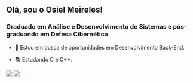 ## Olá, sou o Osiel Meireles!
### Graduado em Análise e Desenvolvimento de Sistemas e pós-graduando em Defesa Cibernética

- 🔭 Estou em busca de oportunidades em Desenvolvimento Back-End.

- 📚 Estudando C e C++.

 <a href = "mailto:contato.osielmeireles@gmail.com"><img align="center" src="https://img.shields.io/badge/-Gmail-%23333?style=for-the-badge&logo=gmail&logoColor=white" target="_blank"></a>
 <a href="https://www.linkedin.com/in/osiel-meireles/" target="_blank"><img align="center" src="https://img.shields.io/badge/-LinkedIn-%230077B5?style=for-the-badge&logo=linkedin&logoColor=white" target="_blank"></a> 
